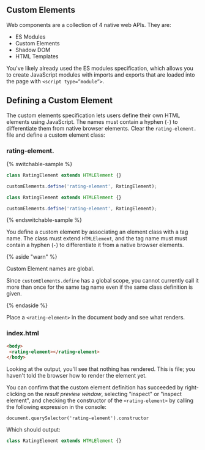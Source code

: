 ## Custom Elements

Web components are a collection of 4 native web APIs. They are:

* ES Modules
* Custom Elements
* Shadow DOM
* HTML Templates

You've likely already used the ES modules specification, which allows you to create JavaScript modules with imports and exports that are loaded into the page with `<script type=”module”>`.

## Defining a Custom Element

The custom elements specification lets users define their own HTML elements using JavaScript. The names must contain a hyphen (`-`) to differentiate them from native browser elements. Clear the <code>rating-element.<ts-js></ts-js></code> file and define a custom element class:

### rating-element.<ts-js></ts-js>

{% switchable-sample %}

```ts
class RatingElement extends HTMLElement {}

customElements.define('rating-element', RatingElement);
```

```js
class RatingElement extends HTMLElement {}

customElements.define('rating-element', RatingElement);
```

{% endswitchable-sample %}

You define a custom element by associating an element class with a tag name. The class must extend `HTMLElement`, and the tag name must must contain a hyphen (`-`) to differentiate it from a native browser elements.

{% aside "warn" %}

Custom Element names are global.

Since `customElements.define` has a global scope, you cannot currently call it more than once for the same tag name even if the same class definition is given.

{% endaside %}

Place a `<rating-element>` in the document body and see what renders.

### index.html

```html
<body>
 <rating-element></rating-element>
</body>
```

Looking at the output, you'll see that nothing has rendered. This is file; you haven't told the browser how to render the element yet.

You can confirm that the custom element definition has succeeded by right-clicking on the *result preview window*, selecting "inspect" or "inspect element", and checking the constructor of the `<rating-element>` by calling the following expression in the console:

```text
document.querySelector('rating-element').constructor
```

Which should output:

```js
class RatingElement extends HTMLElement {}
```
